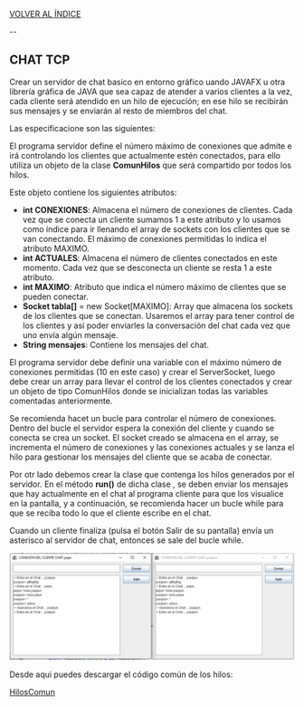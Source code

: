 [VOLVER AL ÍNDICE](I.INDICE.md)

--

## CHAT TCP
Crear un servidor de chat basico en entorno gráfico uando JAVAFX u otra librería gráfica de JAVA que sea capaz de atender a varios clientes a la vez, cada cliente será atendido en un hilo de ejecución; en ese hilo se recibirán sus mensajes y se enviarán al resto de miembros del chat.

Las especificacione son las siguientes:

El programa servidor define el número máximo de conexiones que admite e irá controlando los clientes que actualmente estén conectados, para ello utiliza un objeto de la clase **ComunHilos** que será compartido por todos los hilos. 

Este objeto contiene los siguientes atributos:
* **int CONEXIONES**: Almacena el número de conexiones de clientes. Cada vez que se conecta un cliente sumamos 1 a este atributo y lo usamos como índice para ir llenando el array de sockets con los clientes que se van conectando. El máximo de conexiones permitidas lo indica el atributo MAXIMO.
* **int ACTUALES**: Almacena el número de clientes conectados en este momento. Cada vez que se desconecta un cliente se resta 1 a este atributo.
* **int MAXIMO**: Atributo que indica el número máximo de clientes que se pueden conectar.
* **Socket tabla[]** = new Socket[MAXIMO]: Array que almacena los sockets de los clientes que se conectan. Usaremos el array para tener control de los clientes y así poder enviarles la conversación del chat cada vez que uno envía algún mensaje.
* **String mensajes**: Contiene los mensajes del chat.

El programa servidor debe definir una variable con el máximo número de conexiones permitidas (10 en este caso) y crear el ServerSocket, luego debe crear un array para llevar el control de los clientes conectados y crear un objeto de tipo ComunHilos donde se inicializan todas las variables comentadas anteriormente. 

Se recomienda hacet un bucle para controlar el número de  conexiones. Dentro del bucle el servidor espera la conexión del cliente y cuando se conecta se crea un socket. El socket creado se almacena en el array, se incrementa el número de conexiones y las conexiones actuales y se lanza el hilo para gestionar los mensajes del cliente que se acaba de conectar.

Por otr lado debemos crear la clase que contenga los hilos generados por el servidor. En el método **run()** de dicha clase , se deben enviar los mensajes que hay actualmente en el chat al programa cliente para que los visualice en la pantalla, y a continuación, se recomienda hacer un bucle while para que se reciba todo lo que el cliente escribe en el chat.

Cuando un cliente finaliza (pulsa el botón Salir de su pantalla) envía un asterisco al servidor de chat, entonces se sale del bucle while.

![IMAGENES/ea990fab4203c6b091ba9c2b01f1364d.png](IMAGENES/ea990fab4203c6b091ba9c2b01f1364d.png)

Desde aqui puedes descargar el código común de los hilos:

[HilosComun](CODIGO/HilosComun.java)

